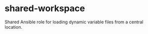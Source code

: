 # shared-workspace

Shared Ansible role for loading dynamic variable files from a central location.
